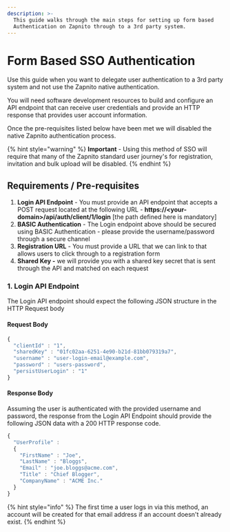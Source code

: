 ```yaml
---
description: >-
  This guide walks through the main steps for setting up form based
  Authentication on Zapnito through to a 3rd party system.
---
```


# Form Based SSO Authentication

Use this guide when you want to delegate user authentication to a 3rd party system and not use the Zapnito native authentication. &#x20;

You will need software development resources to build and configure an API endpoint that can receive user credentials and provide an HTTP response that provides user account information.

Once the pre-requisites listed below have been met we will disabled the native Zapnito authentication process.

{% hint style="warning" %}
**Important** - Using this method of SSO will require that many of the Zapnito standard user journey's for registration, invitation and bulk upload will be disabled.
{% endhint %}

## Requirements / Pre-requisites

1. **Login API Endpoint** - You must provide an API endpoint that accepts a POST request located at the following URL - **https://\<your-domain>/api/auth/client/1/login** \[the path defined here is mandatory]
2. **BASIC Authentication** - The Login endpoint above should be secured using BASIC Authentication - please provide the username/password through a secure channel
3. **Registration URL** - You must provide a URL that we can link to that allows users to click through to a registration form
4. **Shared Key -** we will provide you with a shared key secret that is sent through the API and matched on each request

### 1. Login API Endpoint

The Login API endpoint should expect the following JSON structure in the HTTP Request body

#### Request Body

```javascript
{
  "clientId" : "1",
  "sharedKey" : "01fc02aa-6251-4e90-b21d-81bb079319a7",
  "username" : "user-login-email@example.com",
  "password" : "users-password",
  "persistUserLogin" : "1"
}
```

#### Response Body

Assuming the user is authenticated with the provided username and password, the response from the Login API Endpoint should provide the following JSON data with a 200 HTTP response code.

```javascript
{
  "UserProfile" : 
  {
    "FirstName" : "Joe",
    "LastName" : "Bloggs",
    "Email" : "joe.bloggs@acme.com",
    "Title" : "Chief Blogger",
    "CompanyName" : "ACME Inc."
  } 
}
```

{% hint style="info" %}
&#x20;The first time a user logs in via this method, an account will be created for that email address if an account doesn't already exist.
{% endhint %}



